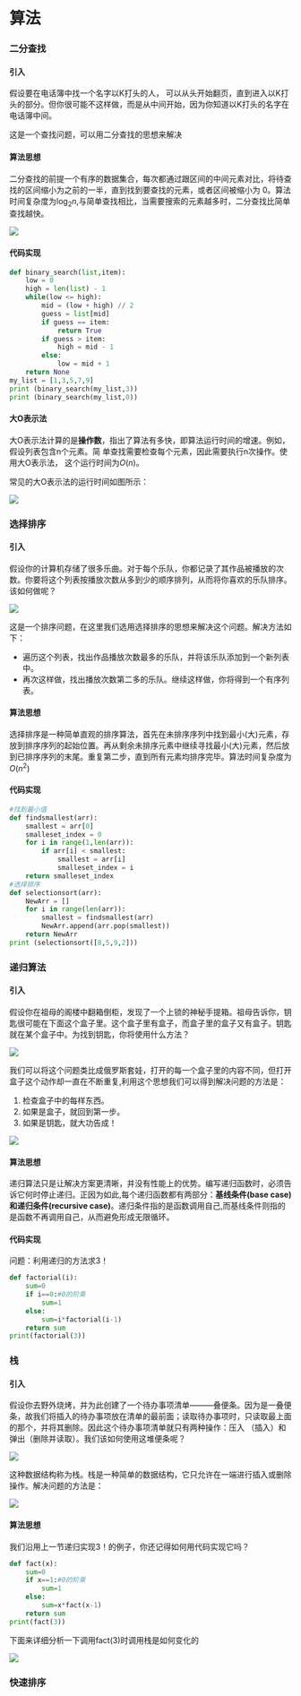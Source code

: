 # 算法

### 二分查找

#### 引入

假设要在电话簿中找一个名字以K打头的人， 可以从头开始翻页，直到进入以K打头的部分。但你很可能不这样做，而是从中间开始，因为你知道以K打头的名字在电话簿中间。

这是一个查找问题，可以用二分查找的思想来解决

#### 算法思想

二分查找的前提一个有序的数据集合，每次都通过跟区间的中间元素对比，将待查找的区间缩小为之前的一半，直到找到要查找的元素，或者区间被缩小为 0。算法时间复杂度为$\log_2n$,与简单查找相比，当需要搜索的元素越多时，二分查找比简单查找越快。

![](https://pic.imgdb.cn/item/66fd2d61f21886ccc0098577.png\#pic_center)

#### 代码实现

```python
def binary_search(list,item):
    low = 0 
    high = len(list) - 1
    while(low <= high):
        mid = (low + high) // 2
        guess = list[mid]
        if guess == item: 
            return True
        if guess > item:
            high = mid - 1
        else:
            low = mid + 1
    return None
my_list = [1,3,5,7,9]
print (binary_search(my_list,3))
print (binary_search(my_list,0))
```

#### 大O表示法

大O表示法计算的是**操作数**，指出了算法有多快，即算法运行时间的增速。例如，假设列表包含n个元素。简 单查找需要检查每个元素，因此需要执行n次操作。使用大O表示法， 这个运行时间为$O(n)$。

常见的大O表示法的运行时间如图所示：

![](https://pic.imgdb.cn/item/66fd2d81f21886ccc009a1d3.png\#pic_center)

### 选择排序

#### 引入

假设你的计算机存储了很多乐曲。对于每个乐队，你都记录了其作品被播放的次数。你要将这个列表按播放次数从多到少的顺序排列，从而将你喜欢的乐队排序。该如何做呢？

![](https://pic.imgdb.cn/item/66fd2d8ff21886ccc009aff1.png\#pic_center)

这是一个排序问题，在这里我们选用选择排序的思想来解决这个问题。解决方法如下：

- 遍历这个列表，找出作品播放次数最多的乐队，并将该乐队添加到一个新列表中。
- 再次这样做，找出播放次数第二多的乐队。继续这样做，你将得到一个有序列表。

#### 算法思想

选择排序是一种简单直观的排序算法，首先在未排序序列中找到最小(大)元素，存放到排序序列的起始位置。再从剩余未排序元素中继续寻找最小(大)元素，然后放到已排序序列的末尾。重复第二步，直到所有元素均排序完毕。算法时间复杂度为$O(n^2)$

#### 代码实现

```python
#找到最小值
def findsmallest(arr):
    smallest = arr[0]
    smalleset_index = 0
    for i in range(1,len(arr)):
        if arr[i] < smallest:
            smallest = arr[i]
            smalleset_index = i
    return smalleset_index
#选择排序
def selectionsort(arr):
    NewArr = []
    for i in range(len(arr)):
        smallest = findsmallest(arr)
        NewArr.append(arr.pop(smallest))
    return NewArr
print (selectionsort([8,5,9,2]))
```

### 递归算法

#### 引入

假设你在祖母的阁楼中翻箱倒柜，发现了一个上锁的神秘手提箱。祖母告诉你，钥匙很可能在下面这个盒子里。这个盒子里有盒子，而盒子里的盒子又有盒子。钥匙就在某个盒子中。为找到钥匙，你将使用什么方法？

![](https://pic.imgdb.cn/item/66fd2da6f21886ccc009c592.png\#pic_center)

我们可以将这个问题类比成俄罗斯套娃，打开的每一个盒子里的内容不同，但打开盒子这个动作却一直在不断重复,利用这个思想我们可以得到解决问题的方法是：

1. 检查盒子中的每样东西。
2. 如果是盒子，就回到第一步。
3. 如果是钥匙，就大功告成！

![](https://pic.imgdb.cn/item/66fd2e16f21886ccc00a36e8.png\#pic_center)

#### 算法思想

递归算法只是让解决方案更清晰，并没有性能上的优势。编写递归函数时，必须告诉它何时停止递归。正因为如此,每个递归函数都有两部分：**基线条件(base case)**和**递归条件(recursive case)**。递归条件指的是函数调用自己,而基线条件则指的是函数不再调用自己，从而避免形成无限循环。

#### 代码实现

问题：利用递归的方法求3！

```python
def factorial(i):
    sum=0 
    if i==0:#0的阶乘
        sum=1 
    else:
        sum=i*factorial(i-1)
    return sum
print(factorial(3))
```

### 栈

#### 引入

假设你去野外烧烤，并为此创建了一个待办事项清单———叠便条。因为是一叠便条，故我们将插入的待办事项放在清单的最前面；读取待办事项时，只读取最上面的那个，并将其删除。因此这个待办事项清单就只有两种操作：压入 （插入）和弹出（删除并读取）。我们该如何使用这堆便条呢？

![](https://pic.imgdb.cn/item/66fd2db7f21886ccc009d968.png\#pic_center)

这种数据结构称为栈。栈是一种简单的数据结构，它只允许在一端进行插入或删除操作。解决问题的方法是：

![](https://pic.imgdb.cn/item/66fd2de5f21886ccc00a01c2.png\#pic_center)

#### 算法思想

我们沿用上一节递归实现3！的例子，你还记得如何用代码实现它吗？

```python
def fact(x):
    sum=0 
    if x==1:#0的阶乘
        sum=1 
    else:
        sum=x*fact(x-1)
    return sum
print(fact(3))
```

下面来详细分析一下调用fact(3)时调用栈是如何变化的

![](https://pic.imgdb.cn/item/66fd2dcff21886ccc009ee26.png\#pic_center)

### 快速排序













